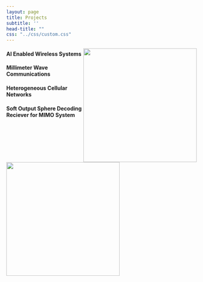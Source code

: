 ```yaml
---
layout: page
title: Projects
subtitle: ''
head-title: ""
css: "../css/custom.css"
---
```

<img align="right" src="../img/unerconst.jpg" height="300px">

#### AI Enabled Wireless Systems

#### Millimeter Wave Communications

#### Heterogeneous Cellular Networks

#### Soft Output Sphere Decoding Reciever for MIMO System
<img src="../img/model111.png" height="300px">





































